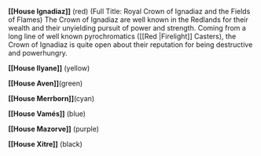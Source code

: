 

**[[House Ignadiaz]]** (red)
(Full Title: Royal Crown of Ignadiaz and the Fields of Flames)
The Crown of Ignadiaz are well known in the Redlands for their wealth and their unyielding pursuit of power and strength. Coming from a long line of well known pyrochromatics ([[Red |Firelight]] Casters), the Crown of Ignadiaz is quite open about their reputation for being destructive and powerhungry. 


**[[House Ilyane]]** (yellow)

**[[House Aven]]**(green)

**[[House Merrborn]]**(cyan)

**[[House Vamés]]** (blue)

**[[House Mazorve]]** (purple)

**[[House Xitre]]** (black)


